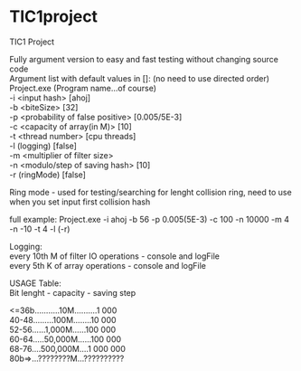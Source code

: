 # TIC1project
TIC1 Project  
  
Fully argument version to easy and fast testing without changing source code    
Argument list with default values in []: (no need to use directed order)  
Project.exe (Program name...of course)  
-i \<input hash> [ahoj]  
-b \<biteSize> [32]    
-p \<probability of false positive> [0.005/5E-3]     
-c \<capacity of array(in M)> [10]  
-t \<thread number> [cpu threads]  
-l (logging) [false]  
-m \<multiplier of filter size>  
-n \<modulo/step of saving hash> [10]  
-r (ringMode) [false]  
  
Ring mode - used for testing/searching for lenght collision ring, need to use when you set input first collision hash  
     
full example: Project.exe -i ahoj -b 56 -p 0.005(5E-3) -c 100 -n 10000 -m 4 -n -10 -t 4 -l (-r)   
  
Logging:   
every 10th M of filter IO operations - console and logFile   
every 5th K of array operations - console and logFile   

USAGE Table:  
Bit lenght - capacity - saving step  
  
<=36b...........10M..........1 000  
40-48.........100M........10 000  
52-56......1,000M......100 000  
60-64.....50,000M......100 000  
68-76....500,000M....1 000 000  
80b=>...????????M...??????????  

